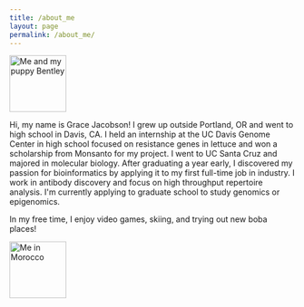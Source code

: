 ```yaml
---
title: /about_me
layout: page
permalink: /about_me/
---
```

<img class="center" src="/assets/me_and_bentley.png" alt="Me and my puppy Bentley" width="100">

Hi, my name is Grace Jacobson! I grew up outside Portland, OR and went to high school in Davis, CA. I held an internship at the UC Davis Genome Center in high school focused on resistance genes in lettuce and won a scholarship from Monsanto for my project. I went to UC Santa Cruz and majored in molecular biology. After graduating a year early, I discovered my passion for bioinformatics by applying it to my first full-time job in industry. I work in antibody discovery and focus on high throughput repertoire analysis. I'm currently applying to graduate school to study genomics or epigenomics.

In my free time, I enjoy video games, skiing, and trying out new boba places!

<img class="center" src="/assets/morocco.png" alt="Me in Morocco" width="100">

